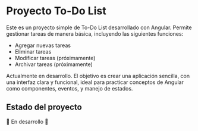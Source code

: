 # Proyecto To-Do List

Este es un proyecto simple de To-Do List desarrollado con Angular. Permite gestionar tareas de manera básica, incluyendo las siguientes funciones:

- Agregar nuevas tareas
- Eliminar tareas
- Modificar tareas (próximamente)
- Archivar tareas (próximamente)

Actualmente en desarrollo. El objetivo es crear una aplicación sencilla, con una interfaz clara y funcional, ideal para practicar conceptos de Angular como componentes, eventos, y manejo de estados.

## Estado del proyecto

🚧 En desarrollo 🚧
